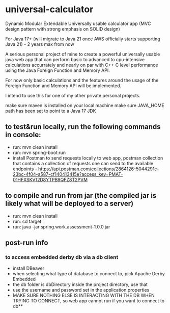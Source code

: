# universal-calculator
Dynamic Modular Extendable Universally usable calculator app (MVC design pattern with strong emphasis on SOLID design)

For Java 17+ (will migrate to Java 21 once AWS officially starts supporting Java 21) - 2 years max from now

A serious personal project of mine to create a powerful universally usable java web app that can perform basic to advanced to cpu-intensive calculations accurrately and nearly on par with C++ C level performance using the Java Foreign Function and Memory API.

For now only basic calculations and the features around the usage of the Foreign Function and Memory API will be implemented.

I intend to use this for one of my other private personal projects.

make sure maven is installed on your local machine make sure JAVA_HOME path has been set to point to a Java 17 JDK

## to test&run locally, run the following commands in console:
- run: mvn clean install
- run: mvn spring-boot:run
- install Postman to send requests locally to web app, postman collection that contains a collection of requests one can send to the available endpoints - https://api.postman.com/collections/2864126-5044291c-23bc-4f04-a587-cf140413415e?access_key=PMAT-01HFXSKV12D8YTPB9QFZ8T2PVM
## to compile and run from jar (the compiled jar is likely what will be deployed to a server)
- run: mvn clean install
- run: cd target
- run: java -jar spring.work.assessment-1.0.0.jar
## post-run info
### to access embedded derby db via a db client
- install DBeaver
- when selecting what type of database to connect to, pick Apache Derby Embedded
- the db folder is dbDirectory inside the project directory, use that
- use the username and password set in the application.properties
- MAKE SURE NOTHING ELSE IS INTERACTING WITH THE DB WHEN TRYING TO CONNECT, so web app cannot run if you want to connect to db**
